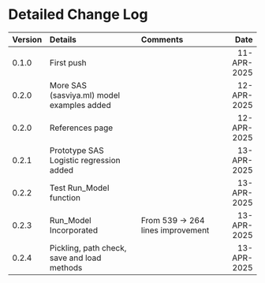 # Detailed Change Log



|**Version** | **Details** | **Comments** |**Date**|
|:-------|:--------|:---------|----:|
|0.1.0|First push| | 11-APR-2025|
|0.2.0|More SAS (sasviya.ml) model examples added| | 12-APR-2025|
|0.2.0|References page| | 12-APR-2025|
|0.2.1|Prototype SAS Logistic regression added| | 13-APR-2025|
|0.2.2|Test Run_Model function| | 13-APR-2025|
|0.2.3|Run_Model Incorporated|From 539 -> 264 lines improvement | 13-APR-2025|
|0.2.4|Pickling, path check, save and load methods| | 13-APR-2025|